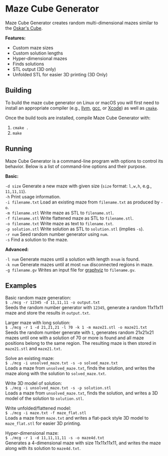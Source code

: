 # Maze Cube Generator

Maze Cube Generator creates random multi-dimensional mazes similar to the
[Oskar's Cube](https://oskarvandeventer.nl/bitsandpieces.html).

**Features:**
 * Custom maze sizes
 * Custom solution lengths
 * Hyper-dimensional mazes
 * Finds solutions
 * STL output (3D only)
 * Unfolded STL for easier 3D printing (3D Only)

## Building
To build the maze cube generator on Linux or macOS you will first need to
install an appropriate compiler (e.g., [llvm](https://llvm.org/), [gcc](https://gcc.gnu.org/), or [Xcode](https://developer.apple.com/xcode/)) as well as [`cmake`](https://cmake.org/).

Once the build tools are installed, compile Maze Cube Generator with:
 1. `cmake .`
 2. `make`

## Running
Maze Cube Generator is a command-line program with options to control its
behavior.  Below is a list of command-line options and their purpose.

**Basic:**

`-d size` Generate a new maze with given size (`size` format: `l,w,h`, e.g., `11,11,11`).<br/>
`-h` Print usage information.<br/>
`-i filename.txt` Load an existing maze from `filename.txt` as produced by `-o`.<br/>
`-m filename.stl` Write maze as STL to `filename.stl`.<br/>
`-f filename.stl` Write flattened maze as STL to `filename.stl`.<br/>
`-o filename.txt` Write maze as text to `filename.txt`.<br/>
`-p solution.stl` Write solution as STL to `solution.stl` (implies `-s`).<br/>
`-r num` Seed random number generator using `num`.<br/>
`-s` Find a solution to the maze.<br/>

**Advanced:**

`-l num` Generate mazes until a solution with length &geq;`num` is found.<br/>
`-k num` Generate mazes until at most `num` disconnected regions in maze.<br/>
`-g filename.gv` Writes an input file for [graphviz](https://graphviz.org/) to `filename.gv`.

## Examples
Basic random maze generation:<br/>
`$ ./mcg -r 12345 -d 11,11,11 -o output.txt`<br/>
Seeds the random number generator with `12345`, generate a random 11x11x11 maze and store the results in `output.txt`.

Larger maze with long solution:<br/>
`$ ./mcg -r 1 -d 21,21,21 -l 70 -k 1 -m maze21.stl -o maze21.txt`<br/>
Seeds the random number generate with `1`, generates random 21x21x21 mazes
until one with a solution of 70 or more is found and all maze positions belong
to the same region.  The resulting maze is then stored in `maze21.stl` and
`maze21.txt`.

Solve an existing maze:<br/>
`$ ./mcg -i unsolved_maze.txt -s -o solved_maze.txt`<br/>
Loads a maze from `unsolved_maze.txt`, finds the solution, and writes the maze
along with the solution to `solved_maze.txt`.

Write 3D model of solution:<br/>
`$ ./mcg -i unsolved_maze.txt -s -p solution.stl`<br/>
Loads a maze from `unsolved_maze.txt`, finds the solution, and writes a 3D
model of the solution to `solution.stl`.

Write unfolded/flattened model:<br/>
`$ ./mcg -i maze.txt -f maze_flat.stl`<br/>
Loads a maze from `maze.txt` and writes a flat-pack style 3D model to
`maze_flat.stl` for easier 3D printing.

Hyper-dimensional maze:<br/>
`$ ./mcg -r 1 -d 11,11,11,11 -s -o maze4d.txt`<br/>
Generates a 4-dimensional maze with size 11x11x11x11, and writes the maze
along with its solution to `maze4d.txt`.

